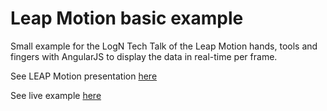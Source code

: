 Leap Motion basic example
==================

Small example for the LogN Tech Talk of the Leap Motion hands, tools and fingers with AngularJS to display the data in real-time per frame.



See LEAP Motion presentation [here](http://leap-slides.herokuapp.com/)

See live example [here](http://leap-slides.herokuapp.com/basic-example/)
